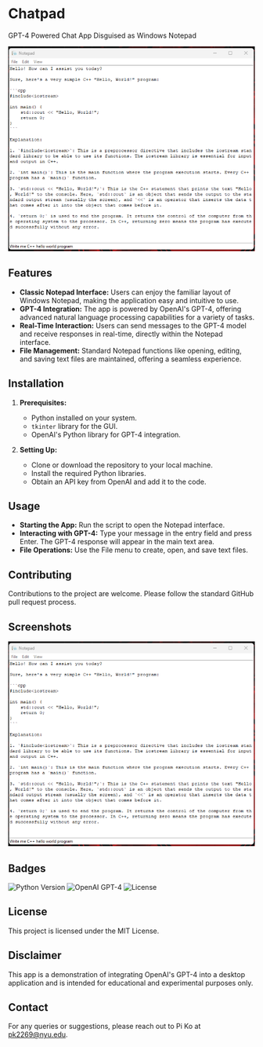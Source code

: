 # Chatpad
GPT-4 Powered Chat App Disguised as Windows Notepad


![License](demo.png)

## Features

- **Classic Notepad Interface:** Users can enjoy the familiar layout of Windows Notepad, making the application easy and intuitive to use.
- **GPT-4 Integration:** The app is powered by OpenAI's GPT-4, offering advanced natural language processing capabilities for a variety of tasks.
- **Real-Time Interaction:** Users can send messages to the GPT-4 model and receive responses in real-time, directly within the Notepad interface.
- **File Management:** Standard Notepad functions like opening, editing, and saving text files are maintained, offering a seamless experience.

## Installation

1. **Prerequisites:**
   - Python installed on your system.
   - `tkinter` library for the GUI.
   - OpenAI's Python library for GPT-4 integration.

2. **Setting Up:**
   - Clone or download the repository to your local machine.
   - Install the required Python libraries.
   - Obtain an API key from OpenAI and add it to the code.

## Usage

- **Starting the App:** Run the script to open the Notepad interface.
- **Interacting with GPT-4:** Type your message in the entry field and press Enter. The GPT-4 response will appear in the main text area.
- **File Operations:** Use the File menu to create, open, and save text files.



## Contributing

Contributions to the project are welcome. Please follow the standard GitHub pull request process.

## Screenshots

![GPT-4 Powered Chat App Interface](demo.png)

## Badges

![Python Version](https://img.shields.io/badge/python-3.x-blue.svg)
![OpenAI GPT-4](https://img.shields.io/badge/OpenAI-GPT--4-orange.svg)
![License](https://img.shields.io/badge/license-MIT-green.svg)

## License

This project is licensed under the MIT License.

## Disclaimer

This app is a demonstration of integrating OpenAI's GPT-4 into a desktop application and is intended for educational and experimental purposes only.

## Contact

For any queries or suggestions, please reach out to Pi Ko at pk2269@nyu.edu.

